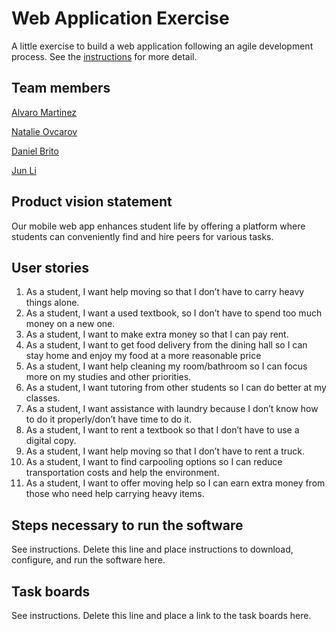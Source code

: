 # Web Application Exercise

A little exercise to build a web application following an agile development process. See the [instructions](instructions.md) for more detail.

## Team members
[Alvaro Martinez](https://github.com/AlvaroMartinezM)

[Natalie Ovcarov](https://github.com/nataliovcharov)

[Daniel Brito](https://github.com/danny031103 )

[Jun Li](https://github.com/jljune9li )

## Product vision statement

Our mobile web app enhances student life by offering a platform where students can conveniently find and hire peers for various tasks.

## User stories

1. As a student, I want help moving so that I don’t have to carry heavy things alone.
2. As a student, I want a used textbook, so I don’t have to spend too much money on a new one.
3. As a student, I want to make extra money so that I can pay rent.
4. As a student, I want to get food delivery from the dining hall so I can stay home and enjoy my food at a more reasonable price
5. As a student, I want help cleaning my room/bathroom so I can focus more on my studies and other priorities.
6. As a student, I want tutoring from other students so I can do better at my classes.
7. As a student, I want assistance with laundry because I don’t know how to do it properly/don’t have time to do it.
8. As a student, I want to rent a textbook so that I don’t have to use a digital copy.
9. As a student, I want help moving so that I don’t have to rent a truck.
10. As a student, I want to find carpooling options so I can reduce transportation costs and help the environment.
11. As a student, I want to offer moving help so I can earn extra money from those who need help carrying heavy items.

## Steps necessary to run the software

See instructions. Delete this line and place instructions to download, configure, and run the software here.

## Task boards

See instructions. Delete this line and place a link to the task boards here.

